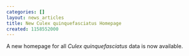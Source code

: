 ```yaml
---
categories: []
layout: news_articles
title: New Culex quinquefasciatus Homepage
created: 1158552000
---
```

A new homepage for all <i>Culex quinquefasciatus</i> data is now available.
